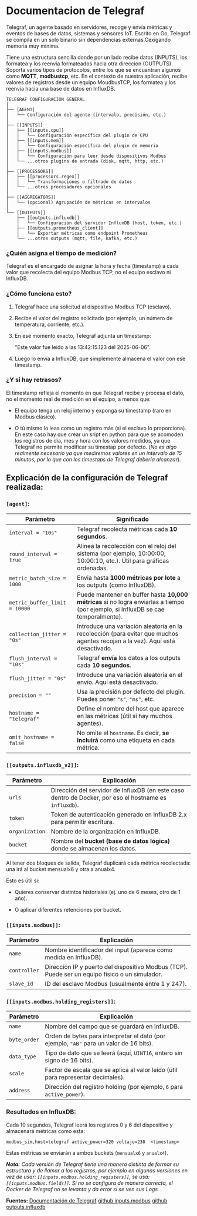# Documentacion de Telegraf

Telegraf, un agente basado en servidores, recoge y envía métricas y eventos de bases de datos, sistemas y sensores IoT. 
Escrito en Go, Telegraf se compila en un solo binario sin dependencias externas.Cexigando memoria muy mínima.

Tiene una estructura sencilla donde por un lado recibe datos (INPUTS), los formatea y los reenvia formateados hacia otra direccion (OUTPUTS). Soporta varios tipos de protocolos, entre los que se encuantran algunos como **MQTT**, **modbustcp**, etc. En el contexto de nuestra aplicación, recibe valores de registros desde un equipo MoudbusTCP, los formatea y los reenvia hacia una base de datos en InfluxDB.

```
TELEGRAF CONFIGURACIÓN GENERAL
│
├── [AGENT]
│   └── Configuración del agente (intervalo, precisión, etc.)
│
├── [[INPUTS]]
│   ├── [[inputs.cpu]]
│   │   └── Configuración específica del plugin de CPU
│   ├── [[inputs.mem]]
│   │   └── Configuración específica del plugin de memoria
│   ├── [[inputs.modbus]]
│   │   └── Configuración para leer desde dispositivos Modbus
│   └── ...otros plugins de entrada (disk, mqtt, http, etc.)
│
├── [[PROCESSORS]]
│   ├── [[processors.regex]]
│   │   └── Transformaciones o filtrado de datos
│   └── ...otros procesadores opcionales
│
├── [[AGGREGATORS]]
│   └── (opcional) Agrupación de métricas en intervalos
│
└── [[OUTPUTS]]
    ├── [[outputs.influxdb]]
    │   └── Configuración del servidor InfluxDB (host, token, etc.)
    ├── [[outputs.prometheus_client]]
    │   └── Exportar métricas como endpoint Prometheus
    └── ...otros outputs (mqtt, file, kafka, etc.)
```

### ¿Quién asigna el tiempo de medición?

Telegraf es el encargado de asignar la hora y fecha (timestamp) a cada valor que recolecta del equipo Modbus TCP, no el equipo esclavo ni InfluxDB.

### ¿Cómo funciona esto?

1. Telegraf hace una solicitud al dispositivo Modbus TCP (esclavo).

2. Recibe el valor del registro solicitado (por ejemplo, un número de temperatura, corriente, etc.).

3. En ese momento exacto, Telegraf adjunta un timestamp:

    "Este valor fue leído a las 13:42:15.123 del 2025-06-06".

4. Luego lo envía a InfluxDB, que simplemente almacena el valor con ese timestamp.

### ¿Y si hay retrasos?

El timestamp refleja el momento en que Telegraf recibe y procesa el dato, no el momento real de medición en el equipo, a menos que:

* El equipo tenga un reloj interno y exponga su timestamp (raro en Modbus clásico).

* O tú mismo lo leas como un registro más (si el esclavo lo proporciona). En este caso hay que crear un sript en python para que se acomoden los registros de dia, mes y hora con los valores medidos, ya que Telegraf no permite modificar su timestap por defecto. (*No es algo realmente necesario ya que mediremos valores en un intervalo de 15 minutos, por lo que con los timestaps de Telegraf debería alcanzar*).

## Explicación de la configuración de Telegraf realizada:

### `[agent]`:

| Parámetro                     | Significado                                                                                                                        |
| ----------------------------- | ---------------------------------------------------------------------------------------------------------------------------------- |
| `interval = "10s"`            | Telegraf recolecta métricas cada **10 segundos**.                                                                                  |
| `round_interval = true`       | Alinea la recolección con el reloj del sistema (por ejemplo, 10:00:00, 10:00:10, etc.). Útil para gráficas ordenadas.              |
| `metric_batch_size = 1000`    | Envia hasta **1000 métricas por lote** a los outputs (como InfluxDB).                                                              |
| `metric_buffer_limit = 10000` | Puede mantener en buffer hasta **10,000 métricas** si no logra enviarlas a tiempo (por ejemplo, si InfluxDB se cae temporalmente). |
| `collection_jitter = "0s"`    | Introduce una variación aleatoria en la recolección (para evitar que muchos agentes recojan a la vez). Aquí está desactivado.      |
| `flush_interval = "10s"`      | Telegraf **envía** los datos a los outputs cada **10 segundos**.                                                                   |
| `flush_jitter = "0s"`         | Introduce una variación aleatoria en el envío. Aquí está desactivado.                                                              |
| `precision = ""`              | Usa la precisión por defecto del plugin. Puedes poner `"s"`, `"ms"`, etc.                                                          |
| `hostname = "telegraf"`       | Define el nombre del host que aparece en las métricas (útil si hay muchos agentes).                                                |
| `omit_hostname = false`       | No omite el `hostname`. Es decir, **se incluirá** como una etiqueta en cada métrica.                                               |

### `[[outputs.influxdb_v2]]`:

| Parámetro      | Explicación                                                                                            |
| -------------- | ------------------------------------------------------------------------------------------------------ |
| `urls`         | Dirección del servidor de InfluxDB (en este caso dentro de Docker, por eso el hostname es `influxdb`). |
| `token`        | Token de autenticación generado en InfluxDB 2.x para permitir escritura.                               |
| `organization` | Nombre de la organización en InfluxDB.                                                                 |
| `bucket`       | Nombre del **bucket (base de datos lógica)** donde se almacenan los datos.                             |

Al tener dos bloques de salida, Telegraf duplicará cada métrica recolectada: una irá al bucket mensualx6 y otra a anualx4.

Esto es útil si:

* Quieres conservar distintos historiales (ej. uno de 6 meses, otro de 1 año).

* O aplicar diferentes retenciones por bucket.

### `[[inputs.modbus]]`:

| Parámetro    | Explicación                                                                                    |
| ------------ | ---------------------------------------------------------------------------------------------- |
| `name`       | Nombre identificador del input (aparece como medida en InfluxDB).                              |
| `controller` | Dirección IP y puerto del dispositivo Modbus (TCP). Puede ser un equipo físico o un simulador. |
| `slave_id`   | ID del esclavo Modbus (usualmente entre 1 y 247).                                              |

### `[[inputs.modbus.holding_registers]]`:

| Parámetro    | Explicación                                                                             |
| ------------ | --------------------------------------------------------------------------------------- |
| `name`       | Nombre del campo que se guardará en InfluxDB.                                           |
| `byte_order` | Orden de bytes para interpretar el dato (por ejemplo, `"AB"` para un valor de 16 bits). |
| `data_type`  | Tipo de dato que se leerá (aquí, `UINT16`, entero sin signo de 16 bits).                |
| `scale`      | Factor de escala que se aplica al valor leído (útil para representar decimales).        |
| `address`    | Dirección del registro holding (por ejemplo, `6` para `active_power`).                  |

### Resultados en InfluxDB:

Cada 10 segundos, Telegraf leerá los registros 0 y 6 del dispositivo y almacenará métricas como esta:
```
modbus_sim,host=telegraf active_power=320 voltaje=230  <timestamp>
```
Estas métricas se enviarán a ambos buckets (`mensualx6` y `anualx4`).

***Nota:** Cada versión de Telegraf tiene una manera distinta de formar su estructura y de llamar a los registros, por ejemplo en algunas versiones en vez de usar: `[[inputs.modbus.holding_registers]]`, se usa: `[[inputs.modbus.fields]]`. Si no se configura de manera correcta, el Docker de Telegraf no se levanta y da error si se ven sus Logs*

**Fuentes:**
[Documentación de Telegraf](https://docs.influxdata.com/telegraf/v1/?_gl=1*u1cc7p*_ga*MTY0MTE3NTYyOC4xNzQ2NDcwOTgw*_ga_CNWQ54SDD8*czE3NDkyMzUxOTEkbzE3JGcwJHQxNzQ5MjM1MTkzJGo2MCRsMCRoNzc3NDQyMzY.*_gcl_au*Mjg2NzIzODc1LjE3NDY0NzA5ODM.)
[github inputs.modbus](https://github.com/influxdata/telegraf/blob/release-1.34/plugins/inputs/modbus/README.md)
[github outputs.influxdb](https://github.com/influxdata/telegraf/blob/release-1.34/plugins/outputs/influxdb_v2/README.md)


